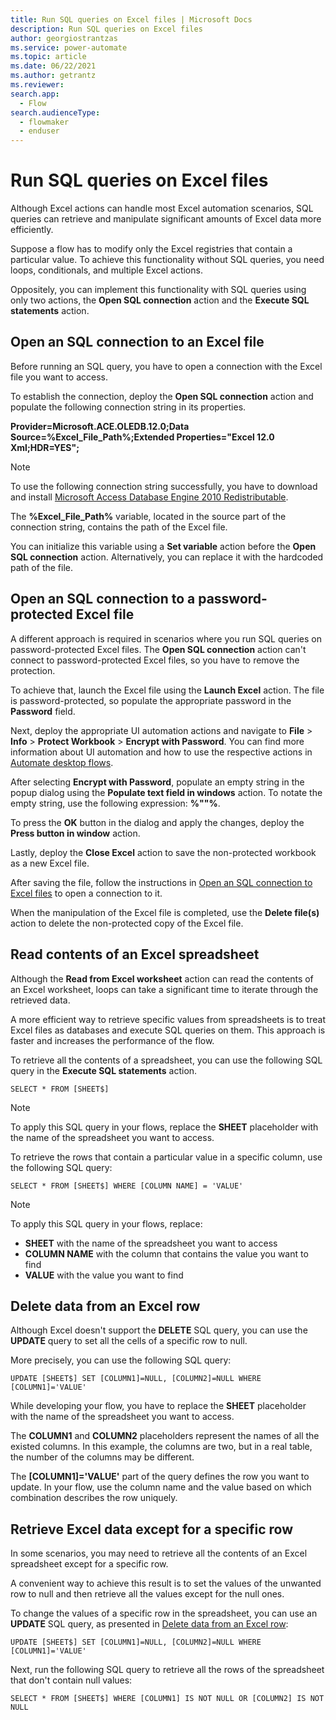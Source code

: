 ```yaml
---
title: Run SQL queries on Excel files | Microsoft Docs
description: Run SQL queries on Excel files
author: georgiostrantzas
ms.service: power-automate
ms.topic: article
ms.date: 06/22/2021
ms.author: getrantz
ms.reviewer:
search.app: 
  - Flow
search.audienceType: 
  - flowmaker
  - enduser
---
```


# Run SQL queries on Excel files

Although Excel actions can handle most Excel automation scenarios, SQL queries can retrieve and manipulate significant amounts of Excel data more efficiently.

Suppose a flow has to modify only the Excel registries that contain a particular value. To achieve this functionality without SQL queries, you need loops, conditionals, and multiple Excel actions.

Oppositely, you can implement this functionality with SQL queries using only two actions, the **Open SQL connection** action and the **Execute SQL statements** action.

## Open an SQL connection to an Excel file

Before running an SQL query, you have to open a connection with the Excel file you want to access. 

To establish the connection, deploy the **Open SQL connection** action and populate the following connection string in its properties.

**Provider=Microsoft.ACE.OLEDB.12.0;Data Source=%Excel_File_Path%;Extended Properties="Excel 12.0 Xml;HDR=YES";**

> [!NOTE]
> To use the following connection string successfully, you have to download and install [Microsoft Access Database Engine 2010 Redistributable](https://www.microsoft.com/download/details.aspx?id=13255).

The **%Excel_File_Path%** variable, located in the source part of the connection string, contains the path of the Excel file.

You can initialize this variable using a **Set variable** action before the **Open SQL connection** action. Alternatively, you can replace it with the hardcoded path of the file.

## Open an SQL connection to a password-protected Excel file

A different approach is required in scenarios where you run SQL queries on password-protected Excel files. The **Open SQL connection** action can't connect to password-protected Excel files, so you have to remove the protection.

To achieve that, launch the Excel file using the **Launch Excel** action. The file is password-protected, so populate the appropriate password in the **Password** field.

Next, deploy the appropriate UI automation actions and navigate to **File** > **Info** > **Protect Workbook** > **Encrypt with Password**. You can find more information about UI automation and how to use the respective actions in [Automate desktop flows](../desktop-automation.md).

After selecting **Encrypt with Password**, populate an empty string in the popup dialog using the **Populate text field in windows** action. To notate the empty string, use the following expression: **%""%**.

To press the **OK** button in the dialog and apply the changes, deploy the **Press button in window** action.

Lastly, deploy the **Close Excel** action to save the non-protected workbook as a new Excel file.

After saving the file, follow the instructions in [Open an SQL connection to Excel files](sql-queries-excel.md##open-an-sql-connection-to-an-excel-file) to open a connection to it.

When the manipulation of the Excel file is completed, use the **Delete file(s)** action to delete the non-protected copy of the Excel file.

## Read contents of an Excel spreadsheet

Although the **Read from Excel worksheet** action can read the contents of an Excel worksheet, loops can take a significant time to iterate through the retrieved data.

A more efficient way to retrieve specific values from spreadsheets is to treat Excel files as databases and execute SQL queries on them. This approach is faster and increases the performance of the flow.

To retrieve all the contents of a spreadsheet, you can use the following SQL query in the **Execute SQL statements** action.

```
SELECT * FROM [SHEET$]
```

> [!NOTE]
> To apply this SQL query in your flows, replace the **SHEET** placeholder with the name of the spreadsheet you want to access.

To retrieve the rows that contain a particular value in a specific column, use the following SQL query:

```
SELECT * FROM [SHEET$] WHERE [COLUMN NAME] = 'VALUE'
```

> [!NOTE] 
> To apply this SQL query in your flows, replace:
> - **SHEET** with the name of the spreadsheet you want to access
> - **COLUMN NAME** with the column that contains the value you want to find
> - **VALUE** with the value you want to find

## Delete data from an Excel row

Although Excel doesn't support the **DELETE** SQL query, you can use the **UPDATE** query to set all the cells of a specific row to null.

More precisely, you can use the following SQL query:

```
UPDATE [SHEET$] SET [COLUMN1]=NULL, [COLUMN2]=NULL WHERE [COLUMN1]='VALUE'
```

While developing your flow, you have to replace the **SHEET** placeholder with the name of the spreadsheet you want to access.

The **COLUMN1** and **COLUMN2** placeholders represent the names of all the existed columns. In this example, the columns are two, but in a real table, the number of the columns may be different.

The **\[COLUMN1\]='VALUE'** part of the query defines the row you want to update. In your flow, use the column name and the value based on which combination describes the row uniquely.


## Retrieve Excel data except for a specific row

In some scenarios, you may need to retrieve all the contents of an Excel spreadsheet except for a specific row.

A convenient way to achieve this result is to set the values of the unwanted row to null and then retrieve all the values except for the null ones.

To change the values of a specific row in the spreadsheet, you can use an **UPDATE** SQL query, as presented in [Delete data from an Excel row](sql-queries-excel.md##delete-data-from-an-excel-row):

```
UPDATE [SHEET$] SET [COLUMN1]=NULL, [COLUMN2]=NULL WHERE [COLUMN1]='VALUE'
```

Next, run the following SQL query to retrieve all the rows of the spreadsheet that don't contain null values:

```
SELECT * FROM [SHEET$] WHERE [COLUMN1] IS NOT NULL OR [COLUMN2] IS NOT NULL
```




